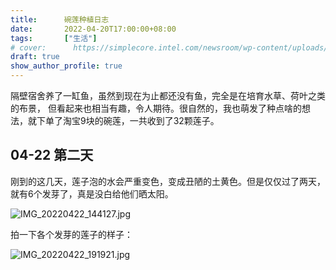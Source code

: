 ```yaml
---
title:      碗莲种植日志
date:       2022-04-20T17:00:00+08:00
tags:       ["生活"]
# cover:      https://simplecore.intel.com/newsroom/wp-content/uploads/sites/11/2020/12/oneapi-2x1-1.jpg
draft: true
show_author_profile: true
---
```


隔壁宿舍养了一缸鱼，虽然到现在为止都还没有鱼，完全是在培育水草、荷叶之类的布景，
但看起来也相当有趣，令人期待。很自然的，我也萌发了种点啥的想法，就下单了淘宝9块的碗莲，一共收到了32颗莲子。

## 04-22 第二天

刚到的这几天，莲子泡的水会严重变色，变成丑陋的土黄色。但是仅仅过了两天，就有6个发芽了，真是没白给他们晒太阳。

![IMG_20220422_144127.jpg](https://s2.loli.net/2022/04/23/tr8ZT6GU3hBOp9v.jpg)

拍一下各个发芽的莲子的样子：

![IMG_20220422_191921.jpg](https://s2.loli.net/2022/04/23/Tl5bAKn1xqNmtvs.jpg)

